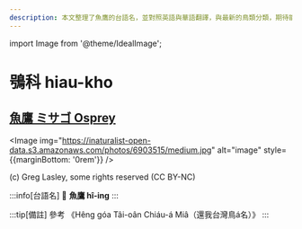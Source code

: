 ```yaml
---
description: 本文整理了魚鷹的台語名，並對照英語與華語翻譯，與最新的鳥類分類，期待能夠供未來的台語鳥類圖鑑當作參考
---
```


import Image from '@theme/IdealImage';

# 鴞科 hiau-kho

## [魚鷹 ミサゴ Osprey](https://ebird.org/species/osprey)

<Image img="https://inaturalist-open-data.s3.amazonaws.com/photos/6903515/medium.jpg" alt="image" style={{marginBottom: '0rem'}} />

<p className="image-caption">
(c) Greg Lasley, some rights reserved (CC BY-NC)
</p>

:::info[台語名]
🎯 **魚鷹 hî-ing**
:::

:::tip[備註]
參考 《Hêng góa Tâi-oân Chiáu-á Miâ（還我台灣鳥á名）》
:::

